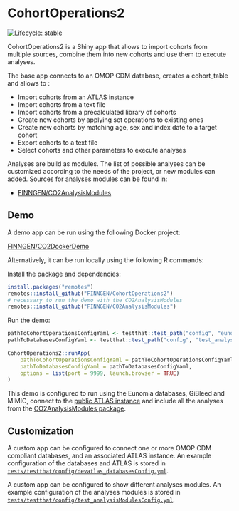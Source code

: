 # CohortOperations2

<!-- badges: start -->
[![Lifecycle: stable](https://img.shields.io/badge/lifecycle-stable-brightgreen.svg)](https://lifecycle.r-lib.org/articles/stages.html#stable)
<!-- badges: end -->

CohortOperations2 is a Shiny app that allows to import cohorts from multiple sources, combine them into new cohorts and use them to execute analyses. 

The base app connects to an OMOP CDM database, creates a cohort_table and allows to :

* Import cohorts from an ATLAS instance
* Import cohorts from a text file
* Import cohorts from a precalculated library of cohorts
* Create new cohorts by applying set operations to existing ones
* Create new cohorts by matching age, sex and index date to a target cohort
* Export cohorts to a text file
* Select cohorts and other parameters to execute analyses

Analyses are build as modules. The list of possible analyses can be customized according to the needs of the project, or new modules can added. 
Sources for analyses modules can be found in:
* [FINNGEN/CO2AnalysisModules](https://github.com/FINNGEN/CO2AnalysisModules)



## Demo

A demo app can be run using the following Docker project:

[FINNGEN/CO2DockerDemo](https://github.com/FINNGEN/CO2DockerDemo)

Alternatively, it can be run locally using the following R commands:

Install the package and dependencies:
``` r
install.packages("remotes")
remotes::install_github("FINNGEN/CohortOperations2")
# necessary to run the demo with the CO2AnalysisModules
remotes::install_github("FINNGEN/CO2AnalysisModules")
```

Run the demo:
``` r
pathToCohortOperationsConfigYaml <- testthat::test_path("config", "eunomia_databasesConfig.yml")
pathToDatabasesConfigYaml <- testthat::test_path("config", "test_analysisModulesConfig.yml")  
    
CohortOperations2::runApp(
    pathToCohortOperationsConfigYaml = pathToCohortOperationsConfigYaml,
    pathToDatabasesConfigYaml = pathToDatabasesConfigYaml,
    options = list(port = 9999, launch.browser = TRUE)
)
```

This demo is configured to run using the Eunomia databases, GiBleed and MIMIC, connect to the [public ATLAS instance](https://atlas-demo.ohdsi.org/) and include all the analyses from the [CO2AnalysisModules package](https://github.com/FINNGEN/CO2AnalysisModules).

## Customization

A custom app can be configured to connect one or more OMOP CDM compliant databases, and an associated ATLAS instance. An example configuration of the databases and ATLAS is stored in [`tests/testthat/config/devatlas_databasesConfig.yml`](tests/testthat/config/devatlas_databasesConfig.yml).

A custom app can be configured to show different analyses modules. An example configuration of the analyses modules is stored in [`tests/testthat/config/test_analysisModulesConfig.yml`](tests/testthat/config/test_analysisModulesConfig.yml).


